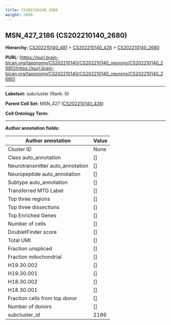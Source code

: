 ```yaml
---
title: CS202210140_2680
weight: 2680
---
```

## MSN_427_2186 (CS202210140_2680)
<b>Hierarchy: </b>
[CS202210140_481](../CS202210140_481) >
[CS202210140_428](../CS202210140_428) >
[CS202210140_2680](../CS202210140_2680)

**PURL:** [https://purl.brain-bican.org/taxonomy/CS202210140/CS202210140_neurons/CS202210140_2680](https://purl.brain-bican.org/taxonomy/CS202210140/CS202210140_neurons/CS202210140_2680)

---


**Labelset:** subcluster (Rank: 0)

**Parent Cell Set:** MSN_427 ([CS202210140_428](../CS202210140_428))



**Cell Ontology Term:** 

[MARKER GENES.]: #


---

[TRANSFERRED ANNOTATIONS.]: #


[AUTHOR ANNOTATION FIELDS.]: #


**Author annotation fields:**

| Author annotation | Value |
|-------------------|-------|
|Cluster ID|None|
|Class auto_annotation|[]|
|Neurotransmitter auto_annotation|[]|
|Neuropeptide auto_annotation|[]|
|Subtype auto_annotation|[]|
|Transferred MTG Label|[]|
|Top three regions|[]|
|Top three dissections|[]|
|Top Enriched Genes|[]|
|Number of cells|[]|
|DoubletFinder score|[]|
|Total UMI|[]|
|Fraction unspliced|[]|
|Fraction mitochondrial|[]|
|H19.30.002|[]|
|H19.30.001|[]|
|H18.30.002|[]|
|H18.30.001|[]|
|Fraction cells from top donor|[]|
|Number of donors|[]|
|subcluster_id|2186|
